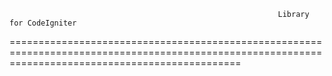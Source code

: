                                                                 Library for CodeIgniter
====================================================================================================================================================